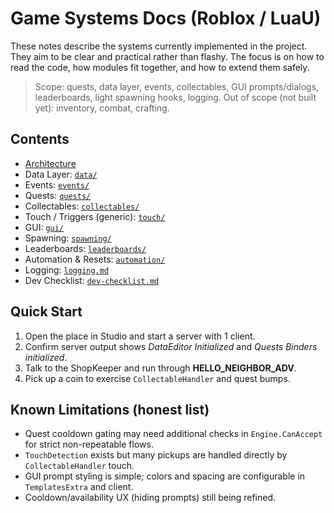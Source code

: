 # Game Systems Docs (Roblox / LuaU)

These notes describe the systems currently implemented in the project. They aim to be clear and practical rather than flashy. The focus is on how to read the code, how modules fit together, and how to extend them safely.

> Scope: quests, data layer, events, collectables, GUI prompts/dialogs, leaderboards, light spawning hooks, logging.
> Out of scope (not built yet): inventory, combat, crafting.

## Contents
- [Architecture](architecture.md)
- Data Layer: [`data/`](data/README.md)
- Events: [`events/`](events/README.md)
- Quests: [`quests/`](quests/README.md)
- Collectables: [`collectables/`](collectables/README.md)
- Touch / Triggers (generic): [`touch/`](touch/README.md)
- GUI: [`gui/`](gui/README.md)
- Spawning: [`spawning/`](spawning/README.md)
- Leaderboards: [`leaderboards/`](leaderboards/README.md)
- Automation & Resets: [`automation/`](automation/README.md)
- Logging: [`logging.md`](logging.md)
- Dev Checklist: [`dev-checklist.md`](dev-checklist.md)

## Quick Start
1. Open the place in Studio and start a server with 1 client.
2. Confirm server output shows *DataEditor Initialized* and *Quests Binders initialized*.
3. Talk to the ShopKeeper and run through **HELLO_NEIGHBOR_ADV**.
4. Pick up a coin to exercise `CollectableHandler` and quest bumps.

## Known Limitations (honest list)
- Quest cooldown gating may need additional checks in `Engine.CanAccept` for strict non-repeatable flows.
- `TouchDetection` exists but many pickups are handled directly by `CollectableHandler` touch.
- GUI prompt styling is simple; colors and spacing are configurable in `TemplatesExtra` and client.
- Cooldown/availability UX (hiding prompts) still being refined.
